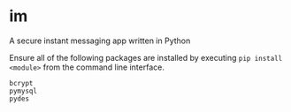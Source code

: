 # im
A secure instant messaging app written in Python

Ensure all of the following packages are installed by executing `pip install <module>` from the command line interface.
```
bcrypt
pymysql
pydes
```
